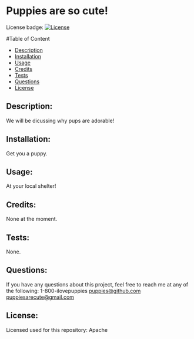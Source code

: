 # Puppies are so cute! 
  
  License badge: [![License](https://img.shields.io/badge/License-Apache_2.0-blue.svg)](https://opensource.org/licenses/Apache-2.0)

  #Table of Content
  - [Description](#description)
  - [Installation](#installation)
  - [Usage](#usage)
  - [Credits](#credits)
  - [Tests](#tests)
  - [Questions](#questions)
  - [License](#license)

  ## Description:
  We will be dicussing why pups are adorable!

  ## Installation:
  Get you a puppy.

  ## Usage:
  At your local shelter!
 
  ## Credits:
  None at the moment.

  ## Tests:
  None.

  ## Questions:
  If you have any questions about this project, feel free to reach me at any of the following:
  1-800-ilovepuppies
  puppies@github.com
  puppiesarecute@gmail.com

   ## License: 
  Licensed used for this repository: Apache 
 
 
  